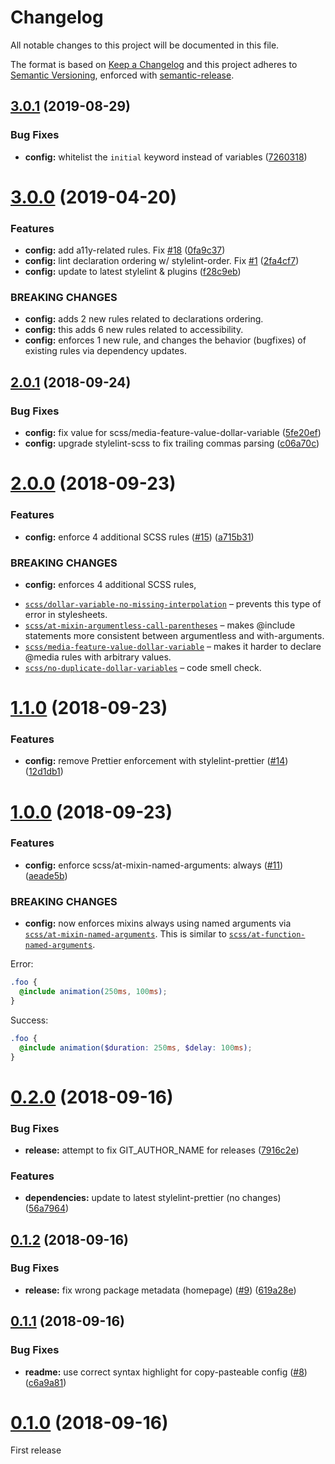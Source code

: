 # Changelog

All notable changes to this project will be documented in this file.

The format is based on [Keep a Changelog](https://keepachangelog.com/en/1.0.0/) and this project adheres to [Semantic Versioning](https://semver.org/spec/v2.0.0.html), enforced with [semantic-release](https://github.com/semantic-release/semantic-release).

## [3.0.1](https://github.com/thibaudcolas/stylelint-config-cookbook/compare/v3.0.0...v3.0.1) (2019-08-29)

### Bug Fixes

- **config:** whitelist the `initial` keyword instead of variables ([7260318](https://github.com/thibaudcolas/stylelint-config-cookbook/commit/7260318))

# [3.0.0](https://github.com/thibaudcolas/stylelint-config-cookbook/compare/v2.0.1...v3.0.0) (2019-04-20)

### Features

- **config:** add a11y-related rules. Fix [#18](https://github.com/thibaudcolas/stylelint-config-cookbook/issues/18) ([0fa9c37](https://github.com/thibaudcolas/stylelint-config-cookbook/commit/0fa9c37))
- **config:** lint declaration ordering w/ stylelint-order. Fix [#1](https://github.com/thibaudcolas/stylelint-config-cookbook/issues/1) ([2fa4cf7](https://github.com/thibaudcolas/stylelint-config-cookbook/commit/2fa4cf7))
- **config:** update to latest stylelint & plugins ([f28c9eb](https://github.com/thibaudcolas/stylelint-config-cookbook/commit/f28c9eb))

### BREAKING CHANGES

- **config:** adds 2 new rules related to declarations ordering.
- **config:** this adds 6 new rules related to accessibility.
- **config:** enforces 1 new rule, and changes the behavior (bugfixes) of existing rules via dependency updates.

## [2.0.1](https://github.com/thibaudcolas/stylelint-config-cookbook/compare/v2.0.0...v2.0.1) (2018-09-24)

### Bug Fixes

- **config:** fix value for scss/media-feature-value-dollar-variable ([5fe20ef](https://github.com/thibaudcolas/stylelint-config-cookbook/commit/5fe20ef))
- **config:** upgrade stylelint-scss to fix trailing commas parsing ([c06a70c](https://github.com/thibaudcolas/stylelint-config-cookbook/commit/c06a70c))

# [2.0.0](https://github.com/thibaudcolas/stylelint-config-cookbook/compare/v1.1.0...v2.0.0) (2018-09-23)

### Features

- **config:** enforce 4 additional SCSS rules ([#15](https://github.com/thibaudcolas/stylelint-config-cookbook/issues/15)) ([a715b31](https://github.com/thibaudcolas/stylelint-config-cookbook/commit/a715b31))

### BREAKING CHANGES

- **config:** enforces 4 additional SCSS rules,

* [`scss/dollar-variable-no-missing-interpolation`](https://github.com/kristerkari/stylelint-scss/tree/master/src/rules/dollar-variable-no-missing-interpolation) – prevents this type of error in stylesheets.
* [`scss/at-mixin-argumentless-call-parentheses`](https://github.com/kristerkari/stylelint-scss/tree/master/src/rules/at-mixin-argumentless-call-parentheses) – makes @include statements more consistent between argumentless and with-arguments.
* [`scss/media-feature-value-dollar-variable`](https://github.com/kristerkari/stylelint-scss/tree/master/src/rules/media-feature-value-dollar-variable) – makes it harder to declare @media rules with arbitrary values.
* [`scss/no-duplicate-dollar-variables`](https://github.com/kristerkari/stylelint-scss/tree/master/src/rules/no-duplicate-dollar-variables) – code smell check.

# [1.1.0](https://github.com/thibaudcolas/stylelint-config-cookbook/compare/v1.0.0...v1.1.0) (2018-09-23)

### Features

- **config:** remove Prettier enforcement with stylelint-prettier ([#14](https://github.com/thibaudcolas/stylelint-config-cookbook/issues/14)) ([12d1db1](https://github.com/thibaudcolas/stylelint-config-cookbook/commit/12d1db1))

# [1.0.0](https://github.com/thibaudcolas/stylelint-config-cookbook/compare/v0.2.0...v1.0.0) (2018-09-23)

### Features

- **config:** enforce scss/at-mixin-named-arguments: always ([#11](https://github.com/thibaudcolas/stylelint-config-cookbook/issues/11)) ([aeade5b](https://github.com/thibaudcolas/stylelint-config-cookbook/commit/aeade5b))

### BREAKING CHANGES

- **config:** now enforces mixins always using named arguments via [`scss/at-mixin-named-arguments`](https://github.com/kristerkari/stylelint-scss/tree/master/src/rules/at-mixin-named-arguments).
  This is similar to [`scss/at-function-named-arguments`](https://github.com/kristerkari/stylelint-scss/blob/master/src/rules/at-mixin-named-arguments/).

Error:

```scss
.foo {
  @include animation(250ms, 100ms);
}
```

Success:

```scss
.foo {
  @include animation($duration: 250ms, $delay: 100ms);
}
```

# [0.2.0](https://github.com/thibaudcolas/stylelint-config-cookbook/compare/v0.1.2...v0.2.0) (2018-09-16)

### Bug Fixes

- **release:** attempt to fix GIT_AUTHOR_NAME for releases ([7916c2e](https://github.com/thibaudcolas/stylelint-config-cookbook/commit/7916c2e))

### Features

- **dependencies:** update to latest stylelint-prettier (no changes) ([56a7964](https://github.com/thibaudcolas/stylelint-config-cookbook/commit/56a7964))

## [0.1.2](https://github.com/thibaudcolas/stylelint-config-cookbook/compare/v0.1.1...v0.1.2) (2018-09-16)

### Bug Fixes

- **release:** fix wrong package metadata (homepage) ([#9](https://github.com/thibaudcolas/stylelint-config-cookbook/issues/9)) ([619a28e](https://github.com/thibaudcolas/stylelint-config-cookbook/commit/619a28e))

## [0.1.1](https://github.com/thibaudcolas/stylelint-config-cookbook/compare/v0.1.0...v0.1.1) (2018-09-16)

### Bug Fixes

- **readme:** use correct syntax highlight for copy-pasteable config ([#8](https://github.com/thibaudcolas/stylelint-config-cookbook/issues/8)) ([c6a9a81](https://github.com/thibaudcolas/stylelint-config-cookbook/commit/c6a9a81))

# [0.1.0](https://github.com/thibaudcolas/stylelint-config-cookbook/tree/v0.1.0) (2018-09-16)

First release
